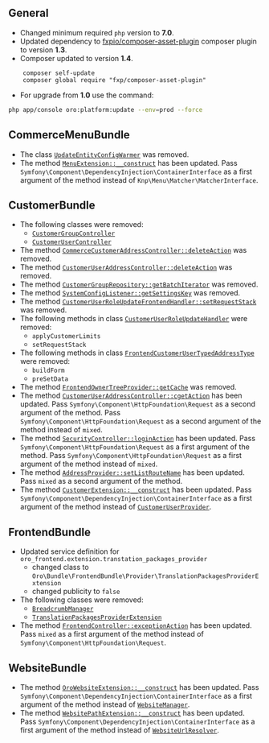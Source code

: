 General
-------
* Changed minimum required `php` version to **7.0**.
* Updated dependency to [fxpio/composer-asset-plugin](https://github.com/fxpio/composer-asset-plugin) composer plugin to version **1.3**.
* Composer updated to version **1.4**.
```
    composer self-update
    composer global require "fxp/composer-asset-plugin"
```
* For upgrade from **1.0** use the command:
```bash
php app/console oro:platform:update --env=prod --force
```

CommerceMenuBundle
-------------
* The class [`UpdateEntityConfigWarmer`](https://github.com/orocommerce/orocommerce/tree/1.0.0/src/Oro/Bundle/CommerceMenuBundle/CacheWarmer/UpdateEntityConfigWarmer.php "Oro\Bundle\CommerceMenuBundle\CacheWarmer\UpdateEntityConfigWarmer") was removed.
* The method [`MenuExtension::__construct`](https://github.com/orocrm/customer-portal/tree/2.1.0/src/Oro/Bundle/CommerceMenuBundle/Twig/MenuExtension.php "Oro\Bundle\CommerceMenuBundle\Twig\MenuExtension") has been updated. Pass `Symfony\Component\DependencyInjection\ContainerInterface` as a first argument of the method instead of `Knp\Menu\Matcher\MatcherInterface`.

CustomerBundle
-------------
* The following classes were removed:
    - [`CustomerGroupController`](https://github.com/orocommerce/orocommerce/tree/1.0.0/src/Oro/Bundle/CustomerBundle/Controller/Api/Rest/CustomerGroupController.php "Oro\Bundle\CustomerBundle\Controller\Api\Rest\CustomerGroupController")
    - [`CustomerUserController`](https://github.com/orocommerce/orocommerce/tree/1.0.0/src/Oro/Bundle/CustomerBundle/Controller/Frontend/Api/Rest/CustomerUserController.php "Oro\Bundle\CustomerBundle\Controller\Frontend\Api\Rest\CustomerUserController")
* The method [`CommerceCustomerAddressController::deleteAction`](https://github.com/orocommerce/orocommerce/tree/1.0.0/src/Oro/Bundle/CustomerBundle/Controller/Api/Rest/CommerceCustomerAddressController.php "Oro\Bundle\CustomerBundle\Controller\Api\Rest\CommerceCustomerAddressController") was removed.
* The method [`CustomerUserAddressController::deleteAction`](https://github.com/orocommerce/orocommerce/tree/1.0.0/src/Oro/Bundle/CustomerBundle/Controller/Api/Rest/CustomerUserAddressController.php "Oro\Bundle\CustomerBundle\Controller\Api\Rest\CustomerUserAddressController") was removed.
* The method [`CustomerGroupRepository::getBatchIterator`](https://github.com/orocommerce/orocommerce/tree/1.0.0/src/Oro/Bundle/CustomerBundle/Entity/Repository/CustomerGroupRepository.php "Oro\Bundle\CustomerBundle\Entity\Repository\CustomerGroupRepository") was removed.
* The method [`SystemConfigListener::getSettingsKey`](https://github.com/orocommerce/orocommerce/tree/1.0.0/src/Oro/Bundle/CustomerBundle/EventListener/SystemConfigListener.php "Oro\Bundle\CustomerBundle\EventListener\SystemConfigListener") was removed.
* The method [`CustomerUserRoleUpdateFrontendHandler::setRequestStack`](https://github.com/orocommerce/orocommerce/tree/1.0.0/src/Oro/Bundle/CustomerBundle/Form/Handler/CustomerUserRoleUpdateFrontendHandler.php "Oro\Bundle\CustomerBundle\Form\Handler\CustomerUserRoleUpdateFrontendHandler") was removed.
* The following methods in class [`CustomerUserRoleUpdateHandler`](https://github.com/orocommerce/orocommerce/tree/1.0.0/src/Oro/Bundle/CustomerBundle/Form/Handler/CustomerUserRoleUpdateHandler.php "Oro\Bundle\CustomerBundle\Form\Handler\CustomerUserRoleUpdateHandler") were removed:
   - `applyCustomerLimits`
   - `setRequestStack`
* The following methods in class [`FrontendCustomerUserTypedAddressType`](https://github.com/orocommerce/orocommerce/tree/1.0.0/src/Oro/Bundle/CustomerBundle/Form/Type/FrontendCustomerUserTypedAddressType.php "Oro\Bundle\CustomerBundle\Form\Type\FrontendCustomerUserTypedAddressType") were removed:
   - `buildForm`
   - `preSetData`
* The method [`FrontendOwnerTreeProvider::getCache`](https://github.com/orocommerce/orocommerce/tree/1.0.0/src/Oro/Bundle/CustomerBundle/Owner/FrontendOwnerTreeProvider.php "Oro\Bundle\CustomerBundle\Owner\FrontendOwnerTreeProvider") was removed.
* The method [`CustomerUserAddressController::cgetAction`](https://github.com/orocrm/customer-portal/tree/2.1.0/src/Oro/Bundle/CustomerBundle/Controller/Api/Rest/CustomerUserAddressController.php "Oro\Bundle\CustomerBundle\Controller\Api\Rest\CustomerUserAddressController") has been updated. Pass `Symfony\Component\HttpFoundation\Request` as a second argument of the method. Pass `Symfony\Component\HttpFoundation\Request` as a second argument of the method instead of `mixed`.
* The method [`SecurityController::loginAction`](https://github.com/orocrm/customer-portal/tree/2.1.0/src/Oro/Bundle/CustomerBundle/Controller/SecurityController.php "Oro\Bundle\CustomerBundle\Controller\SecurityController") has been updated. Pass `Symfony\Component\HttpFoundation\Request` as a first argument of the method. Pass `Symfony\Component\HttpFoundation\Request` as a first argument of the method instead of `mixed`.
* The method [`AddressProvider::setListRouteName`](https://github.com/orocrm/customer-portal/tree/2.1.0/src/Oro/Bundle/CustomerBundle/Layout/DataProvider/AddressProvider.php "Oro\Bundle\CustomerBundle\Layout\DataProvider\AddressProvider") has been updated. Pass `mixed` as a second argument of the method.
* The method [`CustomerExtension::__construct`](https://github.com/orocrm/customer-portal/tree/2.1.0/src/Oro/Bundle/CustomerBundle/Twig/CustomerExtension.php "Oro\Bundle\CustomerBundle\Twig\CustomerExtension") has been updated. Pass `Symfony\Component\DependencyInjection\ContainerInterface` as a first argument of the method instead of [`CustomerUserProvider`](https://github.com/orocommerce/orocommerce/tree/1.0.0/src/Oro/Bundle/CustomerBundle/Security/CustomerUserProvider.php "Oro\Bundle\CustomerBundle\Security\CustomerUserProvider").

FrontendBundle
-------------
* Updated service definition for `oro_frontend.extension.transtation_packages_provider`
    - changed class to `Oro\Bundle\FrontendBundle\Provider\TranslationPackagesProviderExtension`
    - changed publicity to `false`
* The following classes were removed:
    - [`BreadcrumbManager`](https://github.com/orocommerce/orocommerce/tree/1.0.0/src/Oro/Bundle/FrontendBundle/Menu/BreadcrumbManager.php "Oro\Bundle\FrontendBundle\Menu\BreadcrumbManager")
    - [`TranslationPackagesProviderExtension`](https://github.com/orocommerce/orocommerce/tree/1.0.0/src/Oro/Bundle/FrontendBundle/Provider/TranslationPackagesProviderExtension.php "Oro\Bundle\FrontendBundle\Provider\TranslationPackagesProviderExtension")
* The method [`FrontendController::exceptionAction`](https://github.com/orocrm/customer-portal/tree/2.1.0/src/Oro/Bundle/FrontendBundle/Controller/FrontendController.php "Oro\Bundle\FrontendBundle\Controller\FrontendController") has been updated. Pass `mixed` as a first argument of the method instead of `Symfony\Component\HttpFoundation\Request`.

WebsiteBundle
-------------
* The method [`OroWebsiteExtension::__construct`](https://github.com/orocrm/customer-portal/tree/2.1.0/src/Oro/Bundle/WebsiteBundle/Twig/OroWebsiteExtension.php "Oro\Bundle\WebsiteBundle\Twig\OroWebsiteExtension") has been updated. Pass `Symfony\Component\DependencyInjection\ContainerInterface` as a first argument of the method instead of [`WebsiteManager`](https://github.com/orocommerce/orocommerce/tree/1.0.0/src/Oro/Bundle/WebsiteBundle/Manager/WebsiteManager.php "Oro\Bundle\WebsiteBundle\Manager\WebsiteManager").
* The method [`WebsitePathExtension::__construct`](https://github.com/orocrm/customer-portal/tree/2.1.0/src/Oro/Bundle/WebsiteBundle/Twig/WebsitePathExtension.php "Oro\Bundle\WebsiteBundle\Twig\WebsitePathExtension") has been updated. Pass `Symfony\Component\DependencyInjection\ContainerInterface` as a first argument of the method instead of [`WebsiteUrlResolver`](https://github.com/orocommerce/orocommerce/tree/1.0.0/src/Oro/Bundle/WebsiteBundle/Resolver/WebsiteUrlResolver.php "Oro\Bundle\WebsiteBundle\Resolver\WebsiteUrlResolver").

